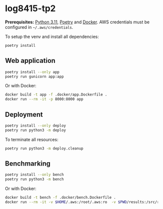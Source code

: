 # log8415-tp2

**Prerequisites:** [Python 3.11](https://www.python.org), [Poetry](https://python-poetry.org/) and [Docker](https://www.docker.com/). AWS credentials must be configured in `~/.aws/credentials`.

To setup the venv and install all dependencies:

```sh
poetry install
```

## Web application

```sh
poetry install --only app
poetry run gunicorn app:app
```

Or with Docker:

```sh
docker build -t app -f .docker/app.Dockerfile .
docker run --rm -it -p 8000:8000 app
```

## Deployment

```sh
poetry install --only deploy
poetry run python3 -m deploy
```

To terminate all resources:

```sh
poetry run python3 -m deploy.cleanup
```

## Benchmarking

```sh
poetry install --only bench
poetry run python3 -m bench
```

Or with Docker:

```sh
docker build -t bench -f .docker/bench.Dockerfile .
docker run --rm -it -v $HOME/.aws:/root/.aws:ro  -v $PWD/results:/src/results bench
```
